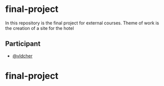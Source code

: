 # final-project

In this repository is the final project for external courses. Theme of work is the creation of a site for the hotel

## Participant

- [@vldcher](https://github.com/vldcher)

<!-- Installation
```
1) git clone https://github.com/vldcher/final-project.git
2) open cmd and run in root directory: npm i
3) after installing all packages in same directory run: gulp
```

Live Example

https://vldcher.github.io/HotelLocanda/index.html -->

# final-project
